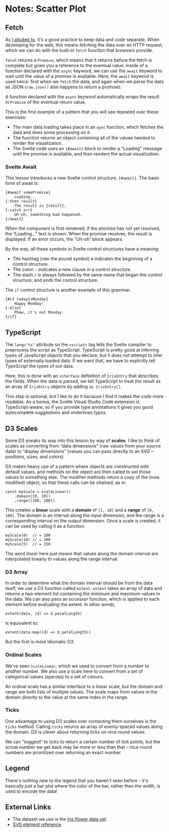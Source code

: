 # Notes: Scatter Plot

## Fetch

As [I alluded to](notes-bar.md), it's a good practice to keep data and code separate. When developing for the web, this means fetching the data over an HTTP request, which we can do with the built-in `fetch` function that browsers provide.

`fetch` returns a `Promise`, which means that it returns before the fetch is complete but gives you a reference to the eventual value. Inside of a function declared with the `async` keyword, we can use the `await` keyword to wait until the value of a promise is available. Here, the `await` keyword is used twice: first when we `fetch` the data, and again when we parse the data as JSON (`raw.json()` also happens to return a promise).

A function declared with the `async` keyword automatically wraps the result in `Promise` of the eventual return value.

This is the first example of a pattern that you will see repeated over these exercises:

- The main data loading takes place in an `aync` function, which fetches the data and does some processing on it.
- The function returns an object containing all of the values needed to render the visualization.
- The Svelte code uses an `{#await}` block to render a “Loading” message until the promise is available, and then renders the actual visualization.

### Svelte Await

This lesson introduces a new Svelte control structure, `{#await}`. The basic form of await is:

    {#await somePromise}
        Loading...
    {:then result}
        The result is {result}.
    {:catch err}
        Uh-oh, something bad happened.
    {/await}

When the component is first rendered, if the promise has not yet resolved, the “Loading...” text is shown. When the promise resolves, the result is displayed. If an error occurs, the “Uh-oh” block appears.

By the way, all these symbols in Svelte control structures have a meaning:

- The hashtag (née the pound symbol) `#` indicates the beginning of a control structure.
- The colon `:` indicates a new clause in a control structure.
- The slash `/` is always followed by the same name that began the control structure, and ends the control structure.

The `if` control structure is another example of this grammar:

    {#if todayIsMonday}
        Happy Monday!
    {:else}
        Phew, it's not Monday.
    {/if}

## TypeScript

The `lang="ts"` attribute on the `<script>` tag tells the Svelte compiler to preprocess the script as TypeScript. TypeScript is pretty good at inferring types of JavaScript objects that you declare, but it does not attempt to infer types of externally loaded data. If we want that, we have to explicitly tell TypeScript the types of our data.

Here, this is done with an `interface` definition of `IrisEntry` that describes the fields. When the data is parsed, we tell TypeScript to treat the result as an array of `IrisEntry` objects by adding `as IrisEntry[]`.

This step is optional, but I like to do it because I find it makes the code more readable. As a bonus, the Svelte Visual Studio Code extension is TypeScript-aware, so if you provide type annotations it gives you good autocomplete suggestions and underlines typos.

## D3 Scales

Some D3 sneaks its way into this lesson by way of **scales**. I like to think of scales as converting from “data dimensions” (raw values from your source data) to “display dimensions” (values you can pass directly to an SVG &ndash; positions, sizes, and colors).

D3 makes heavy use of a pattern where objects are constructed with default values, and methods on the object are then called to set those values to something else. The modifier methods return a copy of the (now modified) object, so that these calls can be chained, as in:

    const myScale = scaleLinear()
        .domain([0, 10])
        .range([100, 200])

This creates a **linear** scale with a **domain** of `[1, 10]` and a **range** of `[0, 100]`. The domain is an interval along the input dimension, and the range is a corresponding interval on the output dimension. Once a scale is created, it can be used by calling it as a function:

    myScale(0)  // = 100
    myScale(10) // = 200
    myScale(5)  // = 150

The word _linear_ here just means that values along the domain interval are interpolated linearly to values along the range interval.

### D3 Array

In order to determine what the domain interval should be from the data itself, we use a D3 function called `extent`. `extent` takes an array of data and returns a two-element list containing the minimum and maximum values in the data. We can also pass an _accessor_ function, which is applied to each element before evaluating the extent. In other words,

    extent(data, (d) => d.petalLength)

Is equivalent to:

    extent(data.map((d) => d.petalLength))

But the first is more idiomatic D3.

### Ordinal Scales

We've seen `scaleLinear`, which we used to convert from a number to another number. We also use a scale here to convert from a set of categorical values (species) to a set of colours.

An ordinal scale has a similar interface to a linear scale, but the domain and range are both lists of multiple values. The scale maps from values in the domain directly to the value at the same index in the range.

### Ticks

One advantage to using D3 scales over computing them ourselves is the `ticks` method. Calling `ticks` returns an array of evenly-spaced values along the domain. D3 is clever about returning ticks on nice round values.

We can “suggest” to ticks to return a certain number of tick points, but the actual number we get back may be more or less than that &ndash; nice round numbers are prioritized over returning an exact number.

## Legend

There's nothing new to the legend that you haven't seen before - it's basically just a bar plot where the color of the bar, rather than the width, is used to encode the data!

## External Links

- The dataset we use is the [Iris flower data set](https://en.wikipedia.org/wiki/Iris_flower_data_set).
- [SVG element reference](https://developer.mozilla.org/en-US/docs/Web/SVG/Element)